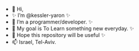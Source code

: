 - 👋 Hi, 
- ✨ I’m @kessler-yaron  ✨
- 👀 I’m a programmer/developer.  ✨
- 🌱 My goal is To Learn something new everyday.  ✨
- 💞️ Hope this repository will be useful  ✨
- 📫 Israel, Tel-Aviv.
